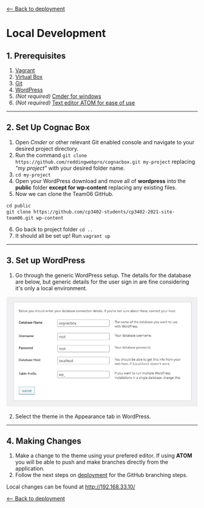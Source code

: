 [<-- Back to deployment](DEPLOYMENT.md)

# Local Development
## 1. Prerequisites
1. [Vagrant](https://www.vagrantup.com/)
2. [Virtual Box](https://www.virtualbox.org/)
3. [Git](https://git-scm.com/)
4. [WordPress](https://en-au.wordpress.org/download/)
5. *(Not required)* [Cmder for windows](https://cmder.net/)
6. *(Not required)* [Text editor ATOM for ease of use](https://atom.io/)

---

## 2. Set Up Cognac Box
1. Open *Cmder* or other relevant Git enabled console and navigate to your desired project directory.
2. Run the command `git clone https://github.com/reddingwebpro/cognacbox.git my-project` replacing *"my project"* with your desired folder name.
3. `cd my-project`
4. Open your WordPress download and move all of **wordpress** into the **public** folder **except for wp-content** replacing any existing files.
5. Now we can clone the Team06 GitHub.
```
cd public
git clone https://github.com/cp3402-students/cp3402-2021-site-team06.git wp-content
```
6. Go back to project folder `cd ..`
7. It should all be set up! Run `vagrant up`

---

## 3. Set up WordPress
1. Go through the generic WordPress setup. The details for the database are below, but generic details for the user sign in are fine considering it's only a local environment.

![Wordpress Database Set up](/images/wordpressdatabase.JPG)

2. Select the theme in the Appearance tab in WordPress.

---

## 4. Making Changes
1. Make a change to the theme using your prefered editor. If using **ATOM** you will be able to push and make branches directly from the application.
2. Follow the next steps on [deployment](DEPLOYMENT.md) for the GitHub branching steps.

Local changes can be found at http://192.168.33.10/

[<-- Back to deployment](DEPLOYMENT.md)

